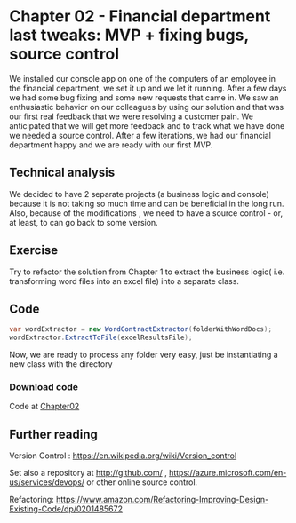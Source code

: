 # Chapter 02 - Financial department last tweaks: MVP + fixing bugs, source control

We installed our console app on one of the computers of an employee in the financial department, we set it up and we let it running. After a few days we had some bug fixing and some new requests that came in. We saw an enthusiastic behavior on our colleagues by using our solution and that was our first real feedback that we were resolving a customer pain. We anticipated that we will get more feedback and to track what we have done we needed a source control. After a few iterations, we had our financial department happy and we are ready with our first MVP.

## Technical analysis

We decided to have 2 separate projects (a business logic and console) because it is not taking so much time and can be beneficial in the long run. 
Also, because of the modifications , we need to have a source control - or, at least, to can go back to some version.

## Exercise 

Try to refactor the solution from Chapter 1 to extract the business logic( i.e. transforming word files into an excel file) into a separate class.

## Code

```csharp
var wordExtractor = new WordContractExtractor(folderWithWordDocs);
wordExtractor.ExtractToFile(excelResultsFile);
```

Now, we are ready to process any folder very easy, just be instantiating a new class with the directory

### Download code 
Code at [Chapter02](https://ignatandrei.github.io/console_to_saas/sources/Chapter02.zip)


## Further reading

Version Control : https://en.wikipedia.org/wiki/Version_control

Set also a repository at http://github.com/ , https://azure.microsoft.com/en-us/services/devops/ or other online source control.

Refactoring: https://www.amazon.com/Refactoring-Improving-Design-Existing-Code/dp/0201485672

